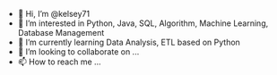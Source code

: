 - 👋 Hi, I’m @kelsey71
- 👀 I’m interested in Python, Java, SQL, Algorithm, Machine Learning, Database Management
- 🌱 I’m currently learning Data Analysis, ETL based on Python
- 💞️ I’m looking to collaborate on ...
- 📫 How to reach me ...

<!---
kelsey71/kelsey71 is a ✨ special ✨ repository because its `README.md` (this file) appears on your GitHub profile.
You can click the Preview link to take a look at your changes.
--->
